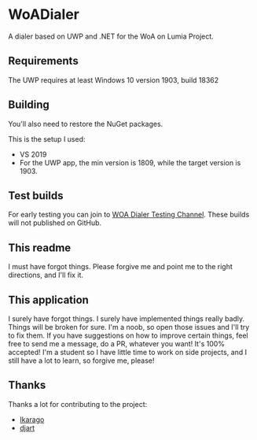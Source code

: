 # WoADialer

A dialer based on UWP and .NET for the WoA on Lumia Project.

## Requirements
The UWP requires at least Windows 10 version 1903, build 18362

## Building
You'll also need to restore the NuGet packages.

This is the setup I used:

- VS 2019
- For the UWP app, the min version is 1809, while the target version is 1903.

## Test builds
For early testing you can join to [WOA Dialer Testing Channel](https://t.me/woadialertestingchannel). These builds will not published on GitHub.

## This readme
I must have forgot things. Please forgive me and point me to the right directions, and I'll fix it.

## This application
I surely have forgot things. I surely have implemented things really badly. Things will be broken for sure. I'm a noob, so open those issues and I'll try to fix them. If you have suggestions on how to improve certain things, feel free to send me a message, do a PR, whatever you want! It's 100% accepted! I'm a student so I have little time to work on side projects, and I still have a lot to learn, so forgive me, please!

## Thanks
Thanks a lot for contributing to the project:
- [Ikarago](https://github.com/ikarago)
- [djart](https://github.com/djart)
